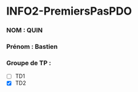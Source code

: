 # INFO2-PremiersPasPDO

### NOM : QUIN
### Prénom : Bastien
### Groupe de TP : 
- [ ] TD1
- [X] TD2
